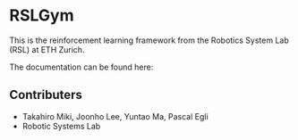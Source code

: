 # RSLGym #

This is the reinforcement learning framework from the Robotics System Lab (RSL) at ETH Zurich.

The documentation can be found here: <PATH TO DOCS>

## Contributers ##

* Takahiro Miki, Joonho Lee, Yuntao Ma, Pascal Egli
* Robotic Systems Lab
